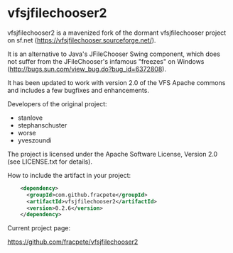 vfsjfilechooser2
================

vfsjfilechooser2 is a mavenized fork of the dormant vfsjfilechooser project on
sf.net (https://vfsjfilechooser.sourceforge.net/).

It is an alternative to Java's JFileChooser Swing component, which does not
suffer from the JFileChooser's infamous "freezes" on Windows
(http://bugs.sun.com/view_bug.do?bug_id=6372808).

It has been updated to work with version 2.0 of the VFS Apache commons and
includes a few bugfixes and enhancements. 

Developers of the original project:
 * stanlove
 * stephanschuster
 * worse
 * yveszoundi

The project is licensed under the Apache Software License, Version 2.0 (see
LICENSE.txt for details).

How to include the artifact in your project:
```xml
    <dependency>
      <groupId>com.github.fracpete</groupId>
      <artifactId>vfsjfilechooser2</artifactId>
      <version>0.2.6</version>
    </dependency>
```

Current project page:

  https://github.com/fracpete/vfsjfilechooser2

